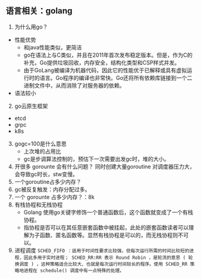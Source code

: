 ## 语言相关：golang
1. 为什么用go？
  - 性能优势   
    - 和java性能类似，更简洁
    - go在语法上与C类似，并且在2011年首次发布稳定版本。但是，作为C的补充，Go提供垃圾回收，内存安全，结构化类型和CSP样式并发。
    - 由于GoLang被编译为机器代码，因此它的性能优于已解释或具有虚拟运行时的语言。Go程序的编译也非常快。Go还将所有依赖库链接到一个二进制文件中，从而消除了对服务器的依赖。
  - 语法较小
2. go云原生框架
  - etcd
  - grpc
  - k8s
3. gogc=100是什么意思
   - 上次堆的占用比
   - gc是步调算法控制的，预估下一次需要出发gc时，堆的大小。
4. 开很多 gorounte 会有什么问题？
  同时创建大量goroutine 对调度器压力大，会导致gc时长，stw变慢。
5. 一个goroutine占多少内存？
6. gc被反复触发：内存分配过多。
7. 一个 gorounte 占多少内存？：8k 
8. 有栈协程和无栈协程
   - Golang 使用go关键字修饰一个普通函数后，这个函数就变成了一个有栈协程。
   - 指协程是否可以在其任意嵌套函数中被挂起，此处的嵌套函数读者可以理解为子函数、匿名函数等。显然有栈协程是可以的，而无栈协程则不可以。
9. 进程调度
  `SCHED_FIFO ：适用于时间性要求比较强，但每次运行所需的时间比较短的进程，因此多用于实时进程；
   SCHED_RR:RR 表示 Round Robin ，是轮流的意思 ( 轮换调度 ) ，这种策略适合比较大、也就是每次运行时间较长的程序。使用 SCHED_RR 策略地进程在 schedule() 调度中有一点特殊的处理。　`